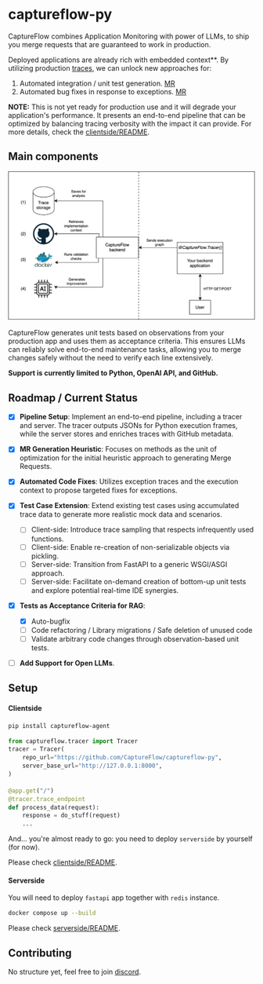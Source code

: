 # captureflow-py

CaptureFlow combines Application Monitoring with power of LLMs, to ship you merge requests that are guaranteed to work in production.

Deployed applications are already rich with embedded context**. By utilizing production [traces](https://gist.github.com/NickKuts/f390d377906aa666cd759232b0d8ed43), we can unlock new approaches for:

1. Automated integration / unit test generation. [MR](https://github.com/CaptureFlow/captureflow-py/pull/62)
1. Automated bug fixes in response to exceptions. [MR](https://github.com/CaptureFlow/captureflow-py/pull/21)

**NOTE:** This is not yet ready for production use and it will degrade your application's performance. It presents an end-to-end pipeline that can be optimized by balancing tracing verbosity with the impact it can provide. For more details, check the [clientside/README](https://github.com/CaptureFlow/captureflow-py/blob/main/clientside/README.md).

## Main components

![Alt text](./assets/main-chart.svg)

CaptureFlow generates unit tests based on observations from your production app and uses them as acceptance criteria. This ensures LLMs can reliably solve end-to-end maintenance tasks, allowing you to merge changes safely without the need to verify each line extensively.

**Support is currently limited to Python, OpenAI API, and GitHub.**

## Roadmap / Current Status

- [x] **Pipeline Setup**: Implement an end-to-end pipeline, including a tracer and server. The tracer outputs JSONs for Python execution frames, while the server stores and enriches traces with GitHub metadata.
- [x] **MR Generation Heuristic**: Focuses on methods as the unit of optimization for the initial heuristic approach to generating Merge Requests.
- [x] **Automated Code Fixes**: Utilizes exception traces and the execution context to propose targeted fixes for exceptions.
- [x] **Test Case Extension**: Extend existing test cases using accumulated trace data to generate more realistic mock data and scenarios.
    - [ ] Client-side: Introduce trace sampling that respects infrequently used functions.
    - [ ] Client-side: Enable re-creation of non-serializable objects via pickling.
    - [ ] Server-side: Transition from FastAPI to a generic WSGI/ASGI approach.
    - [ ] Server-side: Facilitate on-demand creation of bottom-up unit tests and explore potential real-time IDE synergies.
- [x] **Tests as Acceptance Criteria for RAG**:
    - [x] Auto-bugfix
    - [ ] Code refactoring / Library migrations / Safe deletion of unused code
    - [ ] Validate arbitrary code changes through observation-based unit tests.
- [ ] **Add Support for Open LLMs**.


## Setup

#### Clientside

```sh
pip install captureflow-agent
```

```python
from captureflow.tracer import Tracer
tracer = Tracer(
    repo_url="https://github.com/CaptureFlow/captureflow-py",
    server_base_url="http://127.0.0.1:8000",
)

@app.get("/")
@tracer.trace_endpoint
def process_data(request):
    response = do_stuff(request)
    ...
```

And... you're almost ready to go: you need to deploy `serverside` by yourself (for now).

Please check [clientside/README](https://github.com/CaptureFlow/captureflow-py/blob/main/clientside/README.md). 

#### Serverside

You will need to deploy `fastapi` app together with `redis` instance.

```sh
docker compose up --build
```

Please check [serverside/README](https://github.com/CaptureFlow/captureflow-py/blob/main/serverside/README.md).

## Contributing

No structure yet, feel free to join [discord](https://discord.gg/9VVqZBFt).
